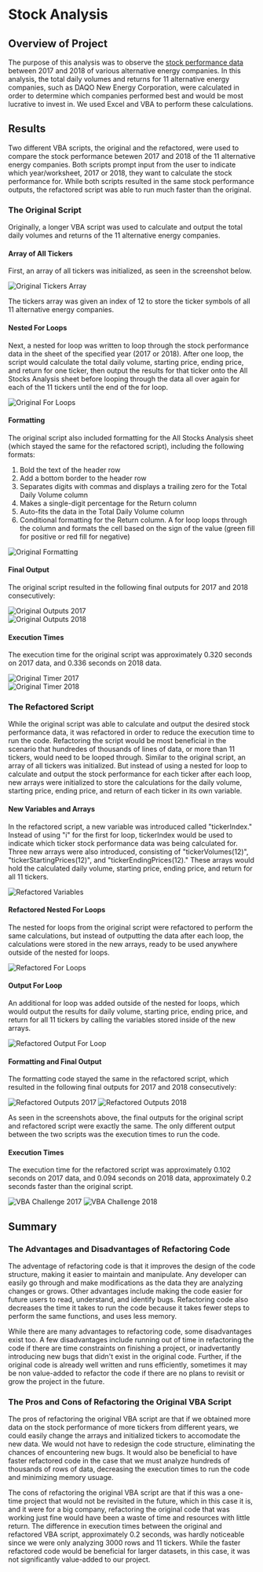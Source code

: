# Stock Analysis

## Overview of Project

The purpose of this analysis was to observe the [stock performance data](https://github.com/fobordo/stock-analysis/blob/main/VBA_Challenge.xlsm) between 2017 and 2018 of various alternative energy companies. In this analysis, the total daily volumes and returns for 11 alternative energy companies, such as DAQO New Energy Corporation, were calculated in order to determine which companies performed best and would be most lucrative to invest in. We used Excel and VBA to perform these calculations.

## Results
Two different VBA scripts, the original and the refactored, were used to compare the stock performance betewen 2017 and 2018 of the 11 alternative energy companies. Both scripts prompt input from the user to indicate which year/worksheet, 2017 or 2018, they want to calculate the stock performance for. While both scripts resulted in the same stock performance outputs, the refactored script was able to run much faster than the original.

### The Original Script
Originally, a longer VBA script was used to calculate and output the total daily volumes and returns of the 11 alternative energy companies. 

#### Array of All Tickers
First, an array of all tickers was initialized, as seen in the screenshot below. 

![Original Tickers Array](/Resources/Original_Tickers_Array.png)

The tickers array was given an index of 12 to store the ticker symbols of all 11 alternative energy companies. 

#### Nested For Loops

Next, a nested for loop was written to loop through the stock performance data in the sheet of the specified year (2017 or 2018). After one loop, the script would calculate the total daily volume, starting price, ending price, and return for one ticker, then output the results for that ticker onto the All Stocks Analysis sheet before looping through the data all over again for each of the 11 tickers until the end of the for loop.

![Original For Loops](/Resources/Original_For_Loops.png)

#### Formatting
The original script also included formatting for the All Stocks Analysis sheet (which stayed the same for the refactored script), including the following formats:
1. Bold the text of the header row
2. Add a bottom border to the header row
3. Separates digits with commas and displays a trailing zero for the Total Daily Volume column
4. Makes a single-digit percentage for the Return column
5. Auto-fits the data in the Total Daily Volume column
6. Conditional formatting for the Return column. A for loop loops through the column and formats the cell based on the sign of the value (green fill for positive or red fill for negative)

![Original Formatting](/Resources/Original_Formatting.png)

#### Final Output

The original script resulted in the following final outputs for 2017 and 2018 consecutively:

![Original Outputs 2017](/Resources/Original_Outputs_2017.png)           
![Original Outputs 2018](/Resources/Original_Outputs_2018.png)

#### Execution Times

The execution time for the original script was approximately 0.320 seconds on 2017 data, and 0.336 seconds on 2018 data.

![Original Timer 2017](/Resources/Original_Timer_2017.png)           
![Original Timer 2018](/Resources/Original_Timer_2018.png)  

### The Refactored Script

While the original script was able to calculate and output the desired stock performance data, it was refactored in order to reduce the execution time to run the code. Refactoring the script would be most beneficial in the scenario that hundredes of thousands of lines of data, or more than 11 tickers, would need to be looped through. Similar to the original script, an array of all tickers was initialized. But instead of using a nested for loop to calculate and output the stock performance for each ticker after each loop, new arrays were initialized to store the calculations for the daily volume, starting price, ending price, and return of each ticker in its own variable.

#### New Variables and Arrays
In the refactored script, a new variable was introduced called "tickerIndex." Instead of using "i" for the first for loop, tickerIndex would be used to indicate which ticker stock performance data was being calculated for. Three new arrays were also introduced, consisting of "tickerVolumes(12)", "tickerStartingPrices(12)", and "tickerEndingPrices(12)." These arrays would hold the calculated daily volume, starting price, ending price, and return for all 11 tickers.

![Refactored Variables](/Resources/Refactored_Variables.png)

#### Refactored Nested For Loops
The nested for loops from the original script were refactored to perform the same calculations, but instead of outputting the data after each loop, the calculations were stored in the new arrays, ready to be used anywhere outside of the nested for loops.

![Refactored For Loops](/Resources/Refactored_For_Loops.png)

#### Output For Loop
An additional for loop was added outside of the nested for loops, which would output the results for daily volume, starting price, ending price, and return for all 11 tickers by calling the variables stored inside of the new arrays.

![Refactored Output For Loop](/Resources/Refactored_Output_For_Loop.png)

#### Formatting and Final Output
The formatting code stayed the same in the refactored script, which resulted in the following final outputs for 2017 and 2018 consecutively:

![Refactored Outputs 2017](/Resources/Refactored_Outputs_2017.png)
![Refactored Outputs 2018](/Resources/Refactored_Outputs_2018.png)

As seen in the screenshots above, the final outputs for the original script and refactored script were exactly the same. The only different output between the two scripts was the execution times to run the code.

#### Execution Times

The execution time for the refactored script was approximately 0.102 seconds on 2017 data, and 0.094 seconds on 2018 data, approximately 0.2 seconds faster than the original script.

![VBA Challenge 2017](/Resources/VBA_Challenge_2017.png)
![VBA Challenge 2018](/Resources/VBA_Challenge_2018.png) 

## Summary
### The Advantages and Disadvantages of Refactoring Code
The adventage of refactoring code is that it improves the design of the code structure, making it easier to maintain and manipulate. Any developer can easily go through and make modifications as the data they are analyzing changes or grows. Other advantages include making the code easier for future users to read, understand, and identify bugs. Refactoring code also decreases the time it takes to run the code because it takes fewer steps to perform the same functions, and uses less memory.

While there are many advantages to refactoring code, some disadvantages exist too. A few disadvantages include running out of time in refactoring the code if there are time constraints on finishing a project, or inadvertantly introducing new bugs that didn't exist in the original code. Further, if the original code is already well written and runs efficiently, sometimes it may be non value-added to refactor the code if there are no plans to revisit or grow the project in the future.

### The Pros and Cons of Refactoring the Original VBA Script
The pros of refactoring the original VBA script are that if we obtained more data on the stock performance of more tickers from different years, we could easily change the arrays and initialized tickers to accomodate the new data. We would not have to redesign the code structure, eliminating the chances of encountering new bugs. It would also be beneficial to have faster refactored code in the case that we must analyze hundreds of thousands of rows of data, decreasing the execution times to run the code and minimizing memory usuage.

The cons of refactoring the original VBA script are that if this was a one-time project that would not be revisited in the future, which in this case it is, and it were for a big company, refactoring the original code that was working just fine would have been a waste of time and resources with little return. The difference in execution times between the original and refactored VBA script, approximately 0.2 seconds, was hardly noticeable since we were only analyzing 3000 rows and 11 tickers. While the faster refactored code would be beneficial for larger datasets, in this case, it was not significantly value-added to our project.
